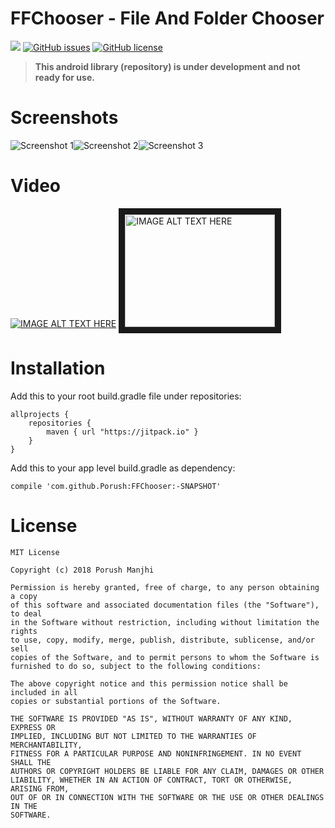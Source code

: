 # FFChooser - File And Folder Chooser
[![](https://img.shields.io/badge/jitpack-...-lightgrey.svg?style=for-the-badge)](https://jitpack.io/#Porush/FFChooser) 
[![GitHub issues](https://img.shields.io/github/issues/Porush/FFChooser.svg?style=for-the-badge)](https://github.com/Porush/FFChooser/issues)
 [![GitHub license](https://img.shields.io/github/license/Porush/FFChooser.svg?style=for-the-badge)](https://github.com/Porush/FFChooser/blob/master/LICENSE)

> **This android library (repository) is under development and not ready for use.**

# Screenshots
![Screenshot 1](https://github.com/Screenshots/Screenshot1.png "Screenshot 1")![Screenshot 2](https://github.com/Screenshots/Screenshot2.png "Screenshot 2")![Screenshot 3](https://github.com/Screenshots/Screenshot3.png "Screenshot 3")

# Video
[![IMAGE ALT TEXT HERE](http://img.youtube.com/vi/DYfP-UIKxH0/0.jpg)](http://www.youtube.com/watch?v=DYfP-UIKxH0)
<a href="http://www.youtube.com/watch?feature=player_embedded&v=DYfP-UIKxH0
" target="_blank"><img src="http://img.youtube.com/vi/DYfP-UIKxH0/0.jpg" 
alt="IMAGE ALT TEXT HERE" width="240" height="180" border="10" /></a>

# Installation
Add this to your root build.gradle file under repositories:

```Gradle
allprojects {
	repositories {
		maven { url "https://jitpack.io" }
	}
}
```

Add this to your app level build.gradle as dependency:
```Gradle
compile 'com.github.Porush:FFChooser:-SNAPSHOT'
```

# License
```
MIT License

Copyright (c) 2018 Porush Manjhi

Permission is hereby granted, free of charge, to any person obtaining a copy
of this software and associated documentation files (the "Software"), to deal
in the Software without restriction, including without limitation the rights
to use, copy, modify, merge, publish, distribute, sublicense, and/or sell
copies of the Software, and to permit persons to whom the Software is
furnished to do so, subject to the following conditions:

The above copyright notice and this permission notice shall be included in all
copies or substantial portions of the Software.

THE SOFTWARE IS PROVIDED "AS IS", WITHOUT WARRANTY OF ANY KIND, EXPRESS OR
IMPLIED, INCLUDING BUT NOT LIMITED TO THE WARRANTIES OF MERCHANTABILITY,
FITNESS FOR A PARTICULAR PURPOSE AND NONINFRINGEMENT. IN NO EVENT SHALL THE
AUTHORS OR COPYRIGHT HOLDERS BE LIABLE FOR ANY CLAIM, DAMAGES OR OTHER
LIABILITY, WHETHER IN AN ACTION OF CONTRACT, TORT OR OTHERWISE, ARISING FROM,
OUT OF OR IN CONNECTION WITH THE SOFTWARE OR THE USE OR OTHER DEALINGS IN THE
SOFTWARE.
```
